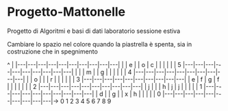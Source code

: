 # Progetto-Mattonelle
Progetto di Algoritmi e basi di dati laboratorio sessione estiva


Cambiare lo spazio nel colore quando la piastrella è spenta, sia in costruzione che in spegnimento

  ^
  |
  |---|---|---|---|---|---|---|---|---|---|
  |   | e |   | o | c |   |   |   |   |   |
5 |---|---|---|---|---|---|---|---|---|---|
  |   |   | m |   | g |   |   |   |   |   |
4 |---|---|---|---|---|---|---|---|---|---|
  |   | o |   |   | r |   |   |   |   |   |
3 |---|---|---|---|---|---|---|---|---|---|
  | e | f | g | f |   |   |   |   |   |   |
2 |---|---|---|---|---|---|---|---|---|---|
  | j |   |   | h | j | j |   |   |   |   |
1 |---|---|---|---|---|---|---|---|---|---|
  | d |   | g |   | x | h |   |   |   |   |
0 |---|---|---|---|---|---|---|---|---|---|->
  0   1   2   3   4   5   6   7   8   9
